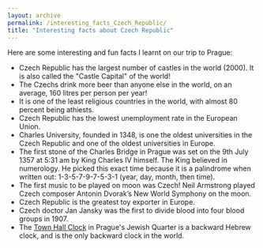```yaml
---
layout: archive
permalink: /interesting_facts_Czech_Republic/
title: "Interesting facts about Czech Republic"
---
```


Here are some interesting and fun facts I learnt on our trip to Prague:
 
* Czech Republic has the largest number of castles in the world (2000). It is also called the "Castle Capital" of the world!
* The Czechs drink more beer than anyone else in the world, on an average, 160 litres per person per year! 
* It is one of the least religious countries in the world, with almost 80 percent being athiests.
* Czech Republic has the lowest unemployment rate in the European Union.
* Charles University, founded in 1348, is one the oldest universities in the Czech Republic and one of the oldest universities in Europe. 
* The first stone of the Charles Bridge in Prague was set on the 9th July 1357 at 5:31 am by King Charles IV himself. The King believed in numerology. He picked this exact time because it is a palindrome when written out: 1-3-5-7-9-7-5-3-1 (year, day, month, then time).
* The first music to be played on moon was Czech! Neil Armstrong played Czech composer Antonin Dvorak’s New World Symphony on the moon. 
* Czech Republic is the greatest toy exporter in Europe.
* Czech doctor Jan Jansky was the first to divide blood into four blood groups in 1907. 
* The [Town Hall Clock](https://voicemap.me/tour/prague/exploring-prague-s-jewish-quarter/sites/the-town-hall-clock) in Prague's Jewish Quarter is a backward Hebrew clock, and is the only backward clock in the world.